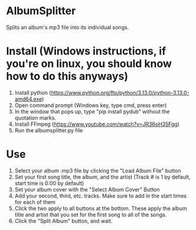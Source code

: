# AlbumSplitter
Splits an album's mp3 file into its individual songs.

# Install (Windows instructions, if you're on linux, you should know how to do this anyways)
1. Install python (https://www.python.org/ftp/python/3.13.0/python-3.13.0-amd64.exe)
2. Open command prompt (Windows key, type cmd, press enter)
3. In the window that pops up, type "pip install pydub" without the quotation marks.
4. Install FFmpeg (https://www.youtube.com/watch?v=JR36oH35Fgg)
5. Run the albumsplitter.py file

# Use
1. Select your album .mp3 file by clicking the "Load Album File" button
2. Set your first song title, the album, and the artist (Track # is 1 by default, start time is 0:00 by default)
3. Set your album cover with the "Select Album Cover" Button
4. Add your second, third, etc. tracks. Make sure to add in the start times for each of them
5. Click the two apply to all buttons at the bottom. These apply the album title and artist that you set for the first song to all of the songs.
6. Click the "Split Album" button, and wait.
